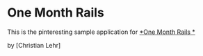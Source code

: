 # One Month Rails

This is the pinteresting sample application for
[*One Month Rails *](http://onemonthrails.com)

by [Christian Lehr]